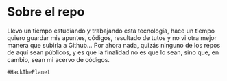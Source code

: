 # Sobre el repo
Llevo un tiempo estudiando y trabajando esta tecnología, hace un tiempo quiero guardar mis apuntes, códigos, resultado de tutos y no vi otra mejor manera que subirla a Github... Por ahora nada, quizás ninguno de los repos de aquí sean públicos, y es que la finalidad no es que lo sean, sino que, en cambio, sean mi acervo de códigos. 
```
#HackThePlanet
```
